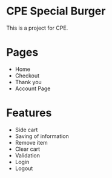 # CPE Special Burger
  This is a project for CPE.
# Pages
  - Home
  - Checkout
  - Thank you
  - Account Page
# Features
  - Side cart
  - Saving of information
  - Remove item
  - Clear cart
  - Validation
  - Login
  - Logout
